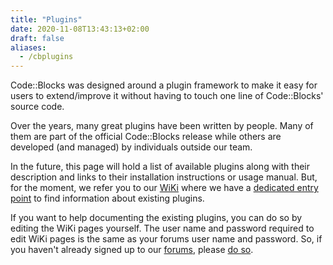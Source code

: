 ```yaml
---
title: "Plugins"
date: 2020-11-08T13:43:13+02:00
draft: false
aliases:
  - /cbplugins
---
```

Code::Blocks was designed around a plugin framework to make it easy for users to extend/improve it without having to touch one line of Code::Blocks' source code.

Over the years, many great plugins have been written by people. Many of them are part of the official Code::Blocks release while others are developed (and managed) by individuals outside our team.

In the future, this page will hold a list of available plugins along with their description and links to their installation instructions or usage manual. But, for the moment, we refer you to our [WiKi](https://wiki.codeblocks.org) where we have a [dedicated entry point](https://wiki.codeblocks.org/index.php?title=Code::Blocks_Plugins) to find information about existing plugins.

If you want to help documenting the existing plugins, you can do so by editing the WiKi pages yourself. The user name and password required to edit WiKi pages is the same as your forums user name and password. So, if you haven't already signed up to our [forums](https://forums.codeblocks.org), please [do so](https://forums.codeblocks.org/index.php?action=register).
